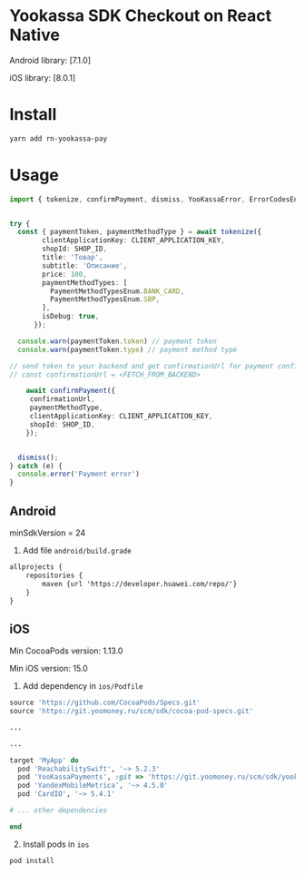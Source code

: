 Yookassa SDK Checkout on React Native
=====

Android library: [7.1.0]

iOS library: [8.0.1]

Install
=======

```bash
yarn add rn-yookassa-pay
```

Usage
=====

```ts
import { tokenize, confirmPayment, dismiss, YooKassaError, ErrorCodesEnum, PaymentMethodTypesEnum } from 'rn-yookassa-pay';


try {
  const { paymentToken, paymentMethodType } = await tokenize({
        clientApplicationKey: CLIENT_APPLICATION_KEY,
        shopId: SHOP_ID,
        title: 'Товар',
        subtitle: 'Описание',
        price: 100,
        paymentMethodTypes: [
          PaymentMethodTypesEnum.BANK_CARD,
          PaymentMethodTypesEnum.SBP,
        ],
        isDebug: true,
      });

  console.warn(paymentToken.token) // payment token
  console.warn(paymentToken.type) // payment method type

// send token to your backend and get confirmationUrl for payment confirmation
// const confirmationUrl = <FETCH_FROM_BACKEND>

    await confirmPayment({
     confirmationUrl,
     paymentMethodType,
     clientApplicationKey: CLIENT_APPLICATION_KEY,
     shopId: SHOP_ID,
    });


  dismiss();
} catch (e) {
  console.error('Payment error')
}
```

Android
-------

minSdkVersion = 24

1. Add file `android/build.grade`
```xml
allprojects {
    repositories {
        maven {url 'https://developer.huawei.com/repo/'}
    }
}
```

iOS
---

Min CocoaPods version: 1.13.0

Min iOS version: 15.0

1. Add dependency in `ios/Podfile`
```ruby
source 'https://github.com/CocoaPods/Specs.git'
source 'https://git.yoomoney.ru/scm/sdk/cocoa-pod-specs.git'

...

...

target 'MyApp' do
  pod 'ReachabilitySwift', '~> 5.2.3'
  pod 'YooKassaPayments', :git => 'https://git.yoomoney.ru/scm/sdk/yookassa-payments-swift.git', :tag => '8.0.1'
  pod 'YandexMobileMetrica', '~> 4.5.0'
  pod 'CardIO', '~> 5.4.1'

# ... other dependencies

end
```

2. Install pods in `ios`
```bash
pod install
```
